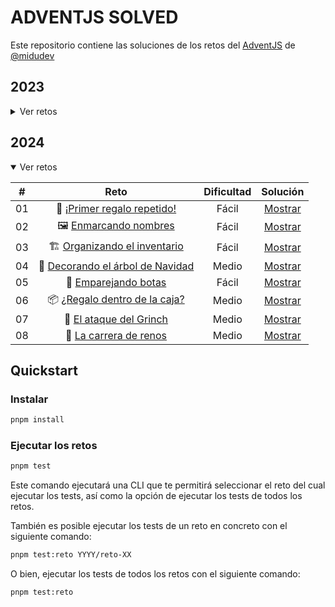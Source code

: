 # ADVENTJS SOLVED

Este repositorio contiene las soluciones de los retos del [AdventJS](https://adventjs.dev) de [@midudev](https://twitter.com/midudev)

## 2023

<details>

<summary>Ver retos</summary>

|  #  |                             Reto                             | Dificultad |              Solución               |
| :-: | :----------------------------------------------------------: | :--------: | :---------------------------------: |
| 01  |    🎁 [¡Primer regalo repetido!](2023/reto-01/README.md)     |   Fácil    | [Mostrar](2023/reto-01/solution.ts) |
| 02  |  🏭️ [Ponemos en marcha la fábrica](2023/reto-02/README.md)  |   Fácil    | [Mostrar](2023/reto-02/solution.ts) |
| 03  |        😏 [El elfo travieso](2023/reto-03/README.md)         |   Fácil    | [Mostrar](2023/reto-03/solution.ts) |
| 04  | 😵‍💫 [Dale la vuelta a los paréntesis](2023/reto-04/README.md) |   Medio    | [Mostrar](2023/reto-04/solution.ts) |
| 05  |     🛷 [El CyberTruck de Santa](2023/reto-05/README.md)      |   Medio    | [Mostrar](2023/reto-05/solution.ts) |
| 06  |       🦌 [Los renos a prueba](2023/reto-06/README.md)        |   Fácil    | [Mostrar](2023/reto-06/solution.ts) |
| 07  |        📦️ [Las cajas en 3D](2023/reto-07/README.md)         |   Fácil    | [Mostrar](2023/reto-07/solution.ts) |
| 08  |      🏬 [Ordenando el almacén](2023/reto-08/README.md)       |   Medio    | [Mostrar](2023/reto-08/solution.ts) |
| 09  |        🚦 [Alterna las luces](2023/reto-09/README.md)        |   Fácil    | [Mostrar](2023/reto-09/solution.ts) |
| 10  | 🎄 [Crea tu propio árbol de navidad](2023/reto-10/README.md) |   Fácil    | [Mostrar](2023/reto-10/solution.ts) |
| 11  |      📖 [Los elfos estudiosos](2023/reto-11/README.md)       |   Medio    | [Mostrar](2023/reto-11/solution.ts) |
| 12  |      📷 [¿Es una copia válida?](2023/reto-12/README.md)      |   Medio    | [Mostrar](2023/reto-12/solution.ts) |
| 13  |      ⌚️ [Calculando el tiempo](2023/reto-13/README.md)       |   Fácil    | [Mostrar](2023/reto-13/solution.ts) |
| 14  |         🚨 [Evita la alarma](2023/reto-14/README.md)         |   Medio    | [Mostrar](2023/reto-14/solution.ts) |
| 15  |         ↔️ [Robot autónomo](2023/reto-15/README.md)          |   Medio    | [Mostrar](2023/reto-15/solution.ts) |

</details>

## 2024

<details open>

<summary>Ver retos</summary>

|  #  |                            Reto                            | Dificultad |              Solución               |
| :-: | :--------------------------------------------------------: | :--------: | :---------------------------------: |
| 01  |   🎁 [¡Primer regalo repetido!](2024/reto-01/README.md)    |   Fácil    | [Mostrar](2024/reto-01/solution.ts) |
| 02  |      🖼️ [Enmarcando nombres](2024/reto-02/README.md)       |   Fácil    | [Mostrar](2024/reto-02/solution.ts) |
| 03  |   🏗️ [Organizando el inventario](2024/reto-03/README.md)   |   Fácil    | [Mostrar](2024/reto-03/solution.ts) |
| 04  | 🎄 [Decorando el árbol de Navidad](2024/reto-04/README.md) |   Medio    | [Mostrar](2024/reto-04/solution.ts) |
| 05  |       👞 [Emparejando botas](2024/reto-05/README.md)       |   Fácil    | [Mostrar](2024/reto-05/solution.ts) |
| 06  |  📦️ [¿Regalo dentro de la caja?](2024/reto-06/README.md)  |   Medio    | [Mostrar](2024/reto-06/solution.ts) |
| 07  |     👹 [El ataque del Grinch](2024/reto-07/README.md)      |   Medio    | [Mostrar](2024/reto-07/solution.ts) |
| 08  |      🦌 [La carrera de renos](2024/reto-08/README.md)      |   Medio    | [Mostrar](2024/reto-08/solution.ts) |

</details>

## Quickstart

### Instalar

```bash
pnpm install
```

### Ejecutar los retos

```bash
pnpm test
```

Este comando ejecutará una CLI que te permitirá seleccionar el reto del cual ejecutar los tests, así como la opción de ejecutar los tests de todos los retos.

También es posible ejecutar los tests de un reto en concreto con el siguiente comando:

```bash
pnpm test:reto YYYY/reto-XX
```

O bien, ejecutar los tests de todos los retos con el siguiente comando:

```bash
pnpm test:reto
```
